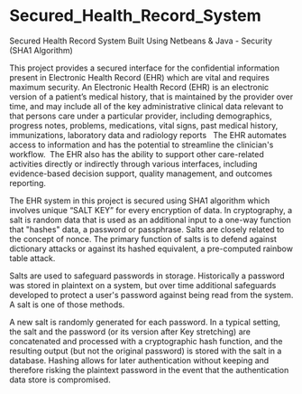 # Secured_Health_Record_System
Secured Health Record System Built Using Netbeans & Java - Security (SHA1 Algorithm)

This project provides a secured interface for the confidential information present in Electronic Health Record (EHR) which are vital and requires maximum security. An
Electronic Health Record (EHR) is an electronic version of a patient’s medical history, that is maintained by the provider over time, and may include all of the key
administrative clinical data relevant to that persons care under a particular provider, including demographics, progress notes, problems, medications, vital signs, past medical
history, immunizations, laboratory data and radiology reports   The EHR automates access to information and has the potential to streamline the clinician&#39;s workflow.  The
EHR also has the ability to support other care-related activities directly or indirectly through various interfaces, including evidence-based decision support, quality
management, and outcomes reporting.

The EHR system in this project is secured using SHA1 algorithm which involves unique “SALT KEY” for every encryption of data. In cryptography, a salt is random data that is used as an additional input to a one-way function that "hashes" data, a password or passphrase. Salts are closely related to the concept of nonce. The primary function of salts is to defend against dictionary attacks or against its hashed equivalent, a pre-computed rainbow table attack.

Salts are used to safeguard passwords in storage. Historically a password was stored in plaintext on a system, but over time additional safeguards developed to protect a user's password against being read from the system. A salt is one of those methods.

A new salt is randomly generated for each password. In a typical setting, the salt and the password (or its version after Key stretching) are concatenated and processed with a cryptographic hash function, and the resulting output (but not the original password) is stored with the salt in a database. Hashing allows for later authentication without keeping and therefore risking the plaintext password in the event that the authentication data store is compromised.
